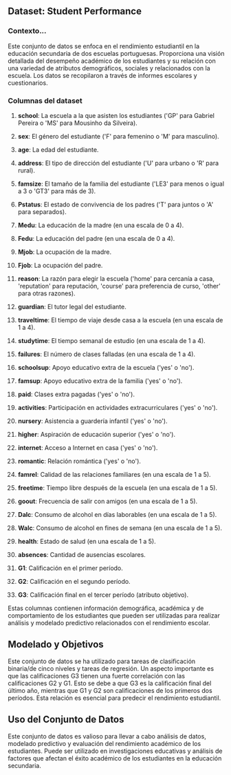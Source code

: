 ## Dataset: Student Performance

### Contexto...

Este conjunto de datos se enfoca en el rendimiento estudiantil en la educación secundaria de dos escuelas portuguesas. Proporciona una visión detallada del desempeño académico de los estudiantes y su relación con una variedad de atributos demográficos, sociales y relacionados con la escuela. Los datos se recopilaron a través de informes escolares y cuestionarios.



### Columnas del dataset

1. **school**: La escuela a la que asisten los estudiantes ('GP' para Gabriel Pereira o 'MS' para Mousinho da Silveira).

2. **sex**: El género del estudiante ('F' para femenino o 'M' para masculino).

3. **age**: La edad del estudiante.

4. **address**: El tipo de dirección del estudiante ('U' para urbano o 'R' para rural).

5. **famsize**: El tamaño de la familia del estudiante ('LE3' para menos o igual a 3 o 'GT3' para más de 3).

6. **Pstatus**: El estado de convivencia de los padres ('T' para juntos o 'A' para separados).

7. **Medu**: La educación de la madre (en una escala de 0 a 4).

8. **Fedu**: La educación del padre (en una escala de 0 a 4).

9. **Mjob**: La ocupación de la madre.

10. **Fjob**: La ocupación del padre.

11. **reason**: La razón para elegir la escuela ('home' para cercanía a casa, 'reputation' para reputación, 'course' para preferencia de curso, 'other' para otras razones).

12. **guardian**: El tutor legal del estudiante.

13. **traveltime**: El tiempo de viaje desde casa a la escuela (en una escala de 1 a 4).

14. **studytime**: El tiempo semanal de estudio (en una escala de 1 a 4).

15. **failures**: El número de clases falladas (en una escala de 1 a 4).

16. **schoolsup**: Apoyo educativo extra de la escuela ('yes' o 'no').

17. **famsup**: Apoyo educativo extra de la familia ('yes' o 'no').

18. **paid**: Clases extra pagadas ('yes' o 'no').

19. **activities**: Participación en actividades extracurriculares ('yes' o 'no').

20. **nursery**: Asistencia a guardería infantil ('yes' o 'no').

21. **higher**: Aspiración de educación superior ('yes' o 'no').

22. **internet**: Acceso a Internet en casa ('yes' o 'no').

23. **romantic**: Relación romántica ('yes' o 'no').

24. **famrel**: Calidad de las relaciones familiares (en una escala de 1 a 5).

25. **freetime**: Tiempo libre después de la escuela (en una escala de 1 a 5).

26. **goout**: Frecuencia de salir con amigos (en una escala de 1 a 5).

27. **Dalc**: Consumo de alcohol en días laborables (en una escala de 1 a 5).

28. **Walc**: Consumo de alcohol en fines de semana (en una escala de 1 a 5).

29. **health**: Estado de salud (en una escala de 1 a 5).

30. **absences**: Cantidad de ausencias escolares.

31. **G1**: Calificación en el primer período.

32. **G2**: Calificación en el segundo período.

33. **G3**: Calificación final en el tercer período (atributo objetivo).

Estas columnas contienen información demográfica, académica y de comportamiento de los estudiantes que pueden ser utilizadas para realizar análisis y modelado predictivo relacionados con el rendimiento escolar.


## Modelado y Objetivos

Este conjunto de datos se ha utilizado para tareas de clasificación binaria/de cinco niveles y tareas de regresión. Un aspecto importante es que las calificaciones G3 tienen una fuerte correlación con las calificaciones G2 y G1. Esto se debe a que G3 es la calificación final del último año, mientras que G1 y G2 son calificaciones de los primeros dos períodos. Esta relación es esencial para predecir el rendimiento estudiantil.

## Uso del Conjunto de Datos

Este conjunto de datos es valioso para llevar a cabo análisis de datos, modelado predictivo y evaluación del rendimiento académico de los estudiantes. Puede ser utilizado en investigaciones educativas y análisis de factores que afectan el éxito académico de los estudiantes en la educación secundaria.


